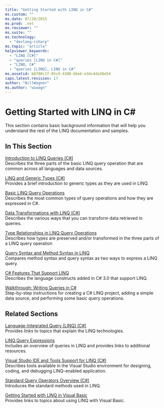 ```yaml
---
title: "Getting Started with LINQ in C#"
ms.custom: ""
ms.date: 07/20/2015
ms.prod: .net
ms.reviewer: ""
ms.suite: ""
ms.technology: 
  - "devlang-csharp"
ms.topic: "article"
helpviewer_keywords: 
  - "LINQ [C#]"
  - "queries [LINQ in C#]"
  - "LINQ, C#"
  - "queries [LINQ], LINQ in C#"
ms.assetid: b8700c1f-05c9-4380-b6eb-e34c4da38e54
caps.latest.revision: 17
author: "BillWagner"
ms.author: "wiwagn"
---
```

# Getting Started with LINQ in C#
This section contains basic background information that will help you understand the rest of the LINQ documentation and samples.  
  
## In This Section  
 [Introduction to LINQ Queries (C#)](../../../../csharp/programming-guide/concepts/linq/introduction-to-linq-queries.md)  
 Describes the three parts of the basic LINQ query operation that are common across all languages and data sources.  
  
 [LINQ and Generic Types (C#)](../../../../csharp/programming-guide/concepts/linq/linq-and-generic-types.md)  
 Provides a brief introduction to generic types as they are used in LINQ.  
  
 [Basic LINQ Query Operations](../../../../csharp/programming-guide/concepts/linq/basic-linq-query-operations.md)  
 Describes the most common types of query operations and how they are expressed in C#.  
  
 [Data Transformations with LINQ (C#)](../../../../csharp/programming-guide/concepts/linq/data-transformations-with-linq.md)  
 Describes the various ways that you can transform data retrieved in queries.  
  
 [Type Relationships in LINQ Query Operations](../../../../csharp/programming-guide/concepts/linq/type-relationships-in-linq-query-operations.md)  
 Describes how types are preserved and/or transformed in the three parts of a LINQ query operation  
  
 [Query Syntax and Method Syntax in LINQ](../../../../csharp/programming-guide/concepts/linq/query-syntax-and-method-syntax-in-linq.md)  
 Compares method syntax and query syntax as two ways to express a LINQ query.  
  
 [C# Features That Support LINQ](../../../../csharp/programming-guide/concepts/linq/features-that-support-linq.md)  
 Describes the language constructs added in C# 3.0 that support LINQ.  
  
 [Walkthrough: Writing Queries in C#](../../../../csharp/programming-guide/concepts/linq/walkthrough-writing-queries-linq.md)  
 Step-by-step instructions for creating a C# LINQ project, adding a simple data source, and performing some basic query operations.  
  
## Related Sections  
 [Language-Integrated Query (LINQ) (C#)](../../../../csharp/programming-guide/concepts/linq/index.md)  
 Provides links to topics that explain the LINQ technologies.  
  
 [LINQ Query Expressions](../../../../csharp/programming-guide/linq-query-expressions/index.md)  
 Includes an overview of queries in LINQ and provides links to additional resources.  
  
 [Visual Studio IDE and Tools Support for LINQ (C#)](../../../../csharp/programming-guide/concepts/linq/visual-studio-ide-and-tools-support-for-linq.md)  
 Describes tools available in the Visual Studio environment for designing, coding, and debugging LINQ-enabled application.  
  
 [Standard Query Operators Overview (C#)](../../../../csharp/programming-guide/concepts/linq/standard-query-operators-overview.md)  
 Introduces the standard methods used in LINQ.  
  
 [Getting Started with LINQ in Visual Basic](../../../../visual-basic/programming-guide/concepts/linq/getting-started-with-linq.md)  
 Provides links to topics about using LINQ with Visual Basic.
